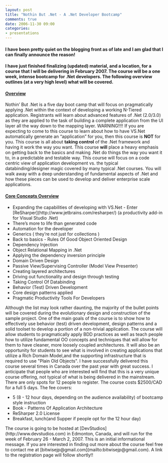 ```yaml
---
layout: post
title: "Nothin But .Net - A .Net Developer Bootcamp"
comments: true
date: 2006-11-30 09:00
categories:
- presentations
---
```


 <h4>I have been pretty quiet on the blogging front as of late and I am glad that I can finally announce the reason!</h4> <h4>I have just finished finalizing (updated) material, and a location, for a course that I will be delivering in February 2007. The course will be a one week, intense bootcamp for .Net developers. The following overview outlines (at a very high level) what will be covered.</h4> 
  <h4><u>Overview</u></h4> 
Nothin’ But .Net is a five day boot camp that will focus on pragmatically applying .Net within the context of developing a working N-Tiered application. Registrants will learn about advanced features of .Net (2.0/3.0) as they are applied to the task of building a complete application from the UI layer all the way down to the mapping layer.  
WARNING!!!!  
If you are expecting to come to this course to learn about how to have VS.Net automatically generate an “application” for you, then this course is <b>NOT</b> for you.  
This course is all about <b>taking control</b> of the .Net framework and having it work the way you want. This course <b>will</b> place a heavy emphasis on getting back to the basics and making .Net do things the way you want it to, in a predictable and testable way.  
This course will focus on a code centric view of application development vs. the typical databinding/designer magic covered by many typical .Net courses. You will walk away with a deep understanding of fundamental aspects of .Net and how these pieces can be used to develop and deliver enterprise scale applications. <h4><u>Core Concepts Overview</u></h4> <ul> <li>Expanding the capabilities of developing with VS.Net - Enter [ReSharper](http://www.jetbrains.com/resharper/) (a productivity add-in for Visual Studio .Net) </li> <li>There’s more to life than generated code </li> <li>Automation for the developer</li> <li>Generics ( they’re not just for collections ) </li> <li>Back to basics - Rules Of Good Object Oriented Design</li> <li>Dependency Injection</li> <li>Object Relational Mapping in .Net </li> <li>Applying the dependency inversion principle</li> <li>Domain Driven Design</li> <li>Passive View/Supervising Controller (Model View Presenter)</li> <li>Creating layered architectures </li> <li>Driving out functionality and design through testing </li> <li>Taking Control Of Databinding </li> <li>Behavior (Test) Driven Development</li> <li>Core design patterns applied </li> <li>Pragmatic Productivity Tools For Developers</li></ul> 
Although the list may look rather daunting, the majority of the bullet points will be covered during the evolutionary design and construction of the sample project. 
One of the main goals of the course is to show how to effectively use behavior (test) driven development, design patterns and a solid toolset to develop a portion of a non-trivial application. 
The course will allow students to pragmatically apply BDD practices as well as teach people how to utilize fundamental OO concepts and techniques that will allow for them to have cleaner, more loosely coupled architectures. It will also be an opportunity for students to see what is involved in creating applications that utilize a Rich Domain Model,and the supporting infrastructure that is required to use "Plain Old Objects". 
I have successfully delivered this course several times in Canada over the past year with great success. I anticipate that people who are interested will find that this is a very unique course offering, not typical of what is being delivered in the mainstream.  
There are only spots for 12 people to register. The course costs $2500/CAD for a full 5 days. The fee covers: <ul> <li>5 (8 - 12 hour days, depending on the audience availability) of bootcamp style instruction</li> <li>Book - Patterns Of Application Architecture</li> <li>ReSharper 2.0 License</li> <li>Breakfast, lunch(and Supper if people opt for the 12 hour day)</li></ul> 
The course is going to be hosted at [DevStudios](http://www.devstudios.com) in Edmonton, Canada, and will run for the week of February 26 - March 2, 2007. 
This is an initial informational message. If you are interested in finding out more about the course feel free to contact me at [bitwisejp@gmail.com](mailto:bitwisejp@gmail.com). A link to the registration page will follow shortly!!




